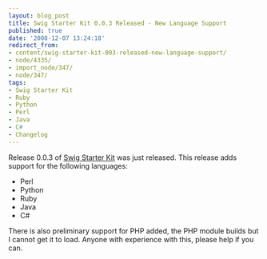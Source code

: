 ```yaml
---
layout: blog_post
title: Swig Starter Kit 0.0.3 Released - New Language Support
published: true
date: '2008-12-07 13:24:18'
redirect_from:
- content/swig-starter-kit-003-released-new-language-support/
- node/4335/
- import_node/347/
- node/347/
tags:
- Swig Starter Kit
- Ruby
- Python
- Perl
- Java
- C#
- Changelog
---
```


Release 0.0.3 of [Swig Starter Kit](http://swigstarterkit.googlecode.com) was just released. This release adds support for the following languages:

-   Perl
-   Python
-   Ruby
-   Java
-   C\#

There is also preliminary support for PHP added, the PHP module builds but I cannot get it to load. Anyone with experience with this, please help if you can.
